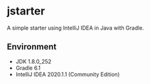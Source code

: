 # jstarter

A simple starter using IntelliJ IDEA in Java with Gradle.

## Environment

- JDK 1.8.0_252
- Gradle 6.1
- IntelliJ IDEA 2020.1.1 (Community Edition)
